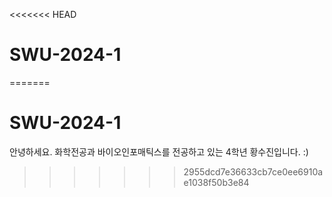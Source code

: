 <<<<<<< HEAD
# SWU-2024-1
=======
# SWU-2024-1  
안녕하세요. 화학전공과 바이오인포매틱스를 전공하고 있는 4학년 황수진입니다. :)
>>>>>>> 2955dcd7e36633cb7ce0ee6910ae1038f50b3e84
